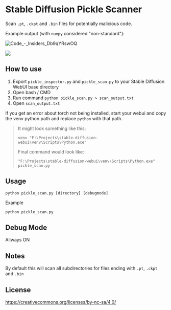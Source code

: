 # Stable Diffusion Pickle Scanner

Scan `.pt`, `.ckpt` and `.bin` files for potentially malicious code.

Example output (with `numpy` considered "non-standard"):

![Code_-_Insiders_Db9qYRswOQ](https://user-images.githubusercontent.com/114846827/200138825-777e4e43-67c0-44cb-b5a7-80ee141ceb7c.png)

![](https://imgur.com/TY11GEX.jpg)


## How to use

1. Export `pickle_inspector.py` and `pickle_scan.py` to your Stable Diffusion WebUI base directory
2. Open bash / CMD
3. Run command `python pickle_scan.py > scan_output.txt`
4. Open `scan_output.txt`

If you get an error about torch not being installed, start your webui and copy the venv python path and replace `python` with that path. 

> It might look something like this:
>
> `venv "F:\Projects\stable-diffusion-webui\venv\Scripts\Python.exe"`
>
> Final command would look like:
>
> `"F:\Projects\stable-diffusion-webui\venv\Scripts\Python.exe" pickle_scan.py`

## Usage

```shell
python pickle_scan.py [directory] [debugmode]
```

Example

```shell
python pickle_scan.py
```

## Debug Mode

Allways ON

## Notes

By default this will scan all subdirectories for files ending with `.pt`, `.ckpt` and `.bin`

## License

https://creativecommons.org/licenses/by-nc-sa/4.0/
